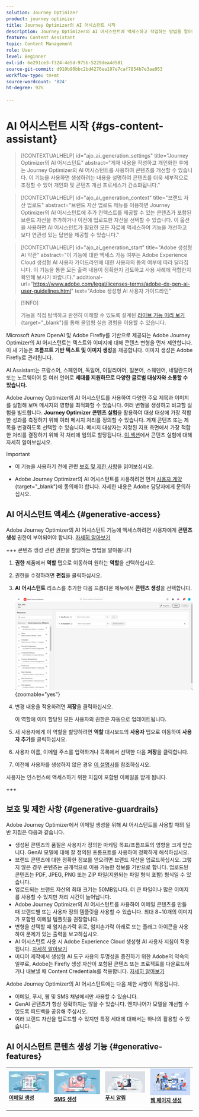 ```yaml
---
solution: Journey Optimizer
product: journey optimizer
title: Journey Optimizer의 AI 어시스턴트 시작
description: Journey Optimizer의 AI 어시스턴트에 액세스하고 작업하는 방법을 알아봅니다.
feature: Content Assistant
topic: Content Management
role: User
level: Beginner
exl-id: 6e291ce3-f324-4e5d-975b-5229dea4d581
source-git-commit: d910b90bbc2bd4276ea197e7caf7854b7e3aa953
workflow-type: tm+mt
source-wordcount: '824'
ht-degree: 92%

---
```


# AI 어시스턴트 시작 {#gs-content-assistant}

>[!CONTEXTUALHELP]
>id="ajo_ai_generation_settings"
>title="Journey Optimizer의 AI 어시스턴트"
>abstract="게재 내용을 작성하고 개인화한 후에는 Journey Optimizer의 AI 어시스턴트를 사용하여 콘텐츠를 개선할 수 있습니다. 이 기능을 사용하면 생성하려는 내용을 설명하여 콘텐츠를 더욱 세부적으로 조정할 수 있어 개인화 및 콘텐츠 개선 프로세스가 간소화됩니다."

>[!CONTEXTUALHELP]
>id="ajo_ai_generation_context"
>title="브랜드 자산 업로드"
>abstract="브랜드 자산 업로드 메뉴를 이용하면 Journey Optimizer의 AI 어시스턴트에 추가 컨텍스트를 제공할 수 있는 콘텐츠가 포함된 브랜드 자산을 추가하거나 이전에 업로드한 자산을 선택할 수 있습니다. 이 옵션을 사용하면 AI 어시스턴트가 필요한 모든 자료에 액세스하여 기능을 개선하고 보다 연관성 있는 답변을 제공할 수 있습니다."

>[!CONTEXTUALHELP]
>id="ajo_ai_generation_start"
>title="Adobe 생성형 AI 약관"
>abstract="이 기능에 대한 액세스 가능 여부는 Adobe Experience Cloud 생성형 AI 사용자 가이드라인에 대한 사용자의 동의 여부에 따라 달라집니다. 이 기능을 통한 모든 출력 내용이 정확한지 검토하고 사용 사례에 적합한지 확인해 보시기 바랍니다."
>additional-url="https://www.adobe.com/legal/licenses-terms/adobe-dx-gen-ai-user-guidelines.html" text="Adobe 생성형 AI 사용자 가이드라인"

>[!INFO]
>
>기능을 직접 탐색하고 완전히 이해할 수 있도록 설계된 [라이브 기능 미리 보기](https://experienceleague.adobe.com/ko/apps/journey-optimizer/ai-assistant-content-accelerator){target="_blank"}를 통해 몰입형 실습 경험을 이용할 수 있습니다.


Microsoft Azure OpenAI 및 Adobe Firefly를 기반으로 제공되는 Adobe Journey Optimizer의 AI 어시스턴트는 텍스트와 이미지에 대해 콘텐츠 변형을 먼저 제안합니다. 이 새 기능은 **프롬프트 기반 텍스트 및 이미지 생성**&#x200B;을 제공합니다. 이미지 생성은 Adobe Firefly로 관리됩니다.

AI Assistant는 프랑스어, 스페인어, 독일어, 이탈리아어, 일본어, 스웨덴어, 네덜란드어 또는 노르웨이어 등 여러 언어로 **세대를 지원하므로 다양한 글로벌 대상자와 소통할 수 있습니다.**

Adobe Journey Optimizer의 AI 어시스턴트를 사용하여 다양한 주요 제목과 이미지를 실험해 보며 메시지의 영향을 최적화할 수 있습니다. 여러 변형을 생성하고 비교할 실험을 빌드합니다. **Journey Optimizer 콘텐츠 실험**&#x200B;을 활용하여 대상 대상에 가장 적합한 성과를 측정하기 위해 여러 메시지 처리를 정의할 수 있습니다. 게재 콘텐츠 또는 제목을 변경하도록 선택할 수 있습니다. 메시지 대상자는 지정된 지표 측면에서 가장 적합한 처리를 결정하기 위해 각 처리에 임의로 할당됩니다. [이 섹션](../content-management/content-experiment.md)에서 콘텐츠 실험에 대해 자세히 알아보십시오.

>[!IMPORTANT]
>
>* 이 기능을 사용하기 전에 관련 [보호 및 제한 사항](#generative-guardrails)을 읽어보십시오.
>
>
>* Adobe Journey Optimizer의 AI 어시스턴트를 사용하려면 먼저 [사용자 계약](https://www.adobe.com/legal/licenses-terms/adobe-dx-gen-ai-user-guidelines.html){target="_blank"}에 동의해야 합니다. 자세한 내용은 Adobe 담당자에게 문의하십시오.

## AI 어시스턴트 액세스 {#generative-access}

Adobe Journey Optimizer의 AI 어시스턴트 기능에 액세스하려면 사용자에게 **콘텐츠 생성** 권한이 부여되어야 합니다. [자세히 알아보기](../administration/permissions.md)

+++  콘텐츠 생성 관련 권한을 할당하는 방법을 알아봅니다

1. **권한** 제품에서 **역할** 탭으로 이동하여 원하는 **역할**&#x200B;을 선택하십시오.

1. 권한을 수정하려면 **편집**&#x200B;을 클릭하십시오.

1. **AI 어시스턴트** 리소스를 추가한 다음 드롭다운 메뉴에서 **콘텐츠 생성**&#x200B;을 선택합니다.

   ![](assets/gen-ai-role.png){zoomable="yes"}

1. 변경 내용을 적용하려면 **저장**&#x200B;을 클릭하십시오.

   이 역할에 이미 할당된 모든 사용자의 권한은 자동으로 업데이트됩니다.

1. 새 사용자에게 이 역할을 할당하려면 **역할** 대시보드의 **사용자** 탭으로 이동하여 **사용자 추가**&#x200B;를 클릭하십시오.

1. 사용자 이름, 이메일 주소를 입력하거나 목록에서 선택한 다음 **저장**&#x200B;을 클릭합니다.

1. 이전에 사용자를 생성하지 않은 경우 [이 설명서](https://experienceleague.adobe.com/ko/docs/experience-platform/access-control/abac/permissions-ui/users)를 참조하십시오.

사용자는 인스턴스에 액세스하기 위한 지침이 포함된 이메일을 받게 됩니다.

+++

## 보호 및 제한 사항 {#generative-guardrails}

Adobe Journey Optimizer에서 이메일 생성을 위해 AI 어시스턴트를 사용할 때의 일반 지침은 다음과 같습니다.

* 생성된 콘텐츠의 품질은 사용자가 정의한 마케팅 목표/프롬프트의 영향을 크게 받습니다. GenAI 모델에 대해 잘 정의된 프롬프트를 사용하여 정확하게 해석하십시오. 
* 브랜드 콘텐츠에 대한 정확한 정보를 얻으려면 브랜드 자산을 업로드하십시오. 그렇지 않은 경우 콘텐츠는 공개적으로 이용 가능한 정보를 기반으로 합니다. 업로드된 콘텐츠는 PDF, JPEG, PNG 또는 ZIP 파일(지원되는 파일 형식 포함) 형식일 수 있습니다.
* 업로드되는 브랜드 자산의 최대 크기는 50MB입니다. 더 큰 파일이나 많은 이미지를 사용할 수 있지만 처리 시간이 늘어납니다.
* Adobe Journey Optimizer의 AI 어시스턴트를 사용하여 이메일 콘텐츠를 만들 때 브랜드별 또는 사용자 정의 템플릿을 사용할 수 있습니다. 최대 8~10개의 이미지가 포함된 이메일 템플릿을 권장합니다.
* 변형을 선택할 때 엄지손가락 위로, 엄지손가락 아래로 또는 플래그 아이콘을 사용하여 문제가 있는 출력을 보고하십시오.
* AI 어시스턴트 사용 시 Adobe Experience Cloud 생성형 AI 사용자 지침이 적용됩니다. [자세히 알아보기](https://www.adobe.com/legal/licenses-terms/adobe-dx-gen-ai-user-guidelines.html)
* 미디어 제작에서 생성형 AI 도구 사용의 투명성을 증진하기 위한 Adobe의 약속의 일부로, Adobe는 Firefly 생성 자산이 포함된 콘텐츠 또는 프로젝트를 다운로드하거나 내보낼 때 Content Credentials를 적용합니다. [자세히 알아보기](https://helpx.adobe.com/kr/firefly/using/content-credentials.html)

Adobe Journey Optimizer의 AI 어시스턴트에는 다음 제한 사항이 적용됩니다.

* 이메일, 푸시, 웹 및 SMS 채널에서만 사용할 수 있습니다.
* GenAI 콘텐츠가 항상 정확하지는 않을 수 있습니다. 엔지니어가 모델을 개선할 수 있도록 피드백을 공유해 주십시오.
* 여러 브랜드 자산을 업로드할 수 있지만 특정 세대에 대해서는 하나의 활용할 수 있습니다.


## AI 어시스턴트 콘텐츠 생성 기능 {#generative-features}


<table style="table-layout:fixed"><tr style="border: 0;">
<td>
<a href="generative-email.md">
<img alt="이메일 생성" src="assets/do-not-localize/text-genai.jpeg">
</a>
<div>
<a href="generative-email.md"><strong>이메일 생성</strong></a>
</div>
<p>
</td>
<td>
<a href="generative-sms.md">
<img alt="SMS 생성" src="assets/do-not-localize/image-genai.jpeg">
</a>
<div><a href="generative-sms.md"><strong>SMS 생성</strong>
</div>
<p>
</td>
<td>
<a href="generative-push.md">
<img alt="CSR 생성" src="assets/do-not-localize/email-genai.jpeg">
</a>
<div>
<a href="generative-push.md"><strong>푸시 알림 </strong></a>
</div>
<p></td>
<td>
<a href="generative-web.md">
<img alt="웹 생성" src="assets/do-not-localize/web-genai.jpeg">
</a>
<div><a href="generative-web.md"><strong>웹 페이지 생성</strong>
</div>
<p>
</td>
</tr></table>
